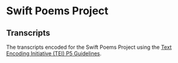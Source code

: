 # Swift Poems Project
## Transcripts

The transcripts encoded for the Swift Poems Project using the [Text Encoding Initiative (TEI) P5 Guidelines](http://www.tei-c.org/Guidelines/P5/).

